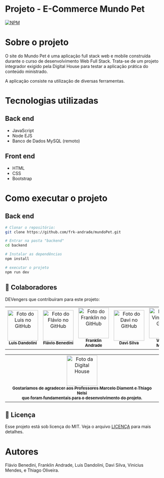 # Projeto - E-Commerce Mundo Pet
[![NPM](https://img.shields.io/npm/l/react)](https://opensource.org/licenses/MIT)

# Sobre o projeto 

O site do Mundo Pet é uma aplicação full stack web e mobile construída durante o curso de desenvolvimento Web Full Stack. Trata-se de um projeto integrador exigido pela Digital House para testar a aplicação prática do conteúdo ministrado.

A aplicação consiste na utilização de diversas ferramentas.

# Tecnologias utilizadas 
## Back end
- JavaScript
- Node EJS
- Banco de Dados MySQL (remoto)

## Front end
- HTML
- CSS
- Bootstrap

# Como executar o projeto

## Back end

```bash
# Clonar o repositório:
git clone https://github.com/frk-andrade/mundoPet.git

# Entrar na pasta "backend"
cd backend

# Instalar as dependências
npm install

# executar o projeto
npm run dev
```

## 🤝 Colaboradores

DEVengers que contribuíram para este projeto:

<table>
  <tr>
    <td align="center">
      <a href="#">
        <img src="https://avatars.githubusercontent.com/u/82612638?v=4" width="100px;" alt="Foto do Luis no GitHub"/><br>
        <sub>
          <b>Luis Dandolini</b>
        </sub>
      </a>
    </td>
    <td align="center">
      <a href="#">
        <img src="https://avatars.githubusercontent.com/u/18532116?v=4" width="100px;" alt="Foto do Flávio no GitHub"/><br>
        <sub>
          <b>Flávio Benedini</b>
        </sub>
      </a>
    </td>
          <td align="center">
      <a href="#">
        <img src="https://avatars.githubusercontent.com/u/100174287?v=4" width="100px;" alt="Foto do Franklin no GitHub"/><br>
        <sub>
          <b>Franklin Andrade</b>
        </sub>
      </a>
    </td>
    <td align="center">
      <a href="#">
        <img src="https://avatars.githubusercontent.com/u/96998711?v=4" width="100px;" alt="Foto do Davi no GitHub"/><br>
        <sub>
          <b>Davi Silva</b>
        </sub>
      </a>
    </td>
    <td align="center">
      <a href="#">
        <img src="https://avatars.githubusercontent.com/u/62083521?v=4" width="100px;" alt="Foto do Vinicius no GitHub"/><br>
        <sub>
          <b>Vinicius Mendes</b>
        </sub>
      </a>
    </td>
    <td align="center">
      <a href="#">
        <img src="https://avatars.githubusercontent.com/u/97227221?v=4" width="100px;" alt="Foto do Thiago no GitHub"/><br>
        <sub>
          <b>Thiago Oliveira</b>
        </sub>
      </a>
    </td>
    <td align="center">
      <a href="#">
        <img src="https://avatars.githubusercontent.com/u/73915915?v=4" width="100px;" alt="Foto do Marcos no GitHub"/><br>
        <sub>
          <b>Marcos Andrade</b>
        </sub>
      </a>
    </td>
  </tr>
</table>

<table>
  <tr>
    <td align="center">
      <a href="#">
        <img src="https://br.digitalhouse.com/wp-content/uploads/2018/02/dh-coding-school-logo.jpg" width="100px;" alt="Foto da Digital House"/><br>
        <sub>
          <b> Gostaríamos de agradecer aos Professores Marcelo Diament e Thiago Nelsi <br> que foram fundamentais para o desenvolvimento
          do projeto.</b>
        </sub>
      </a>
    </td>
  </tr>
  </table>


## 📝 Licença

Esse projeto está sob licença do MIT. Veja o arquivo [LICENÇA](https://opensource.org/licenses/MIT) para mais detalhes.

# Autores

Flávio Benedini, Franklin Andrade, Luis Dandolini, Davi Silva, Vinicius Mendes,  e Thiago Oliveira.